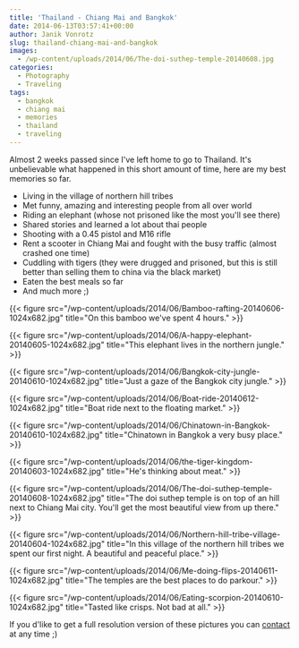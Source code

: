 ```yaml
---
title: 'Thailand - Chiang Mai and Bangkok'
date: 2014-06-13T03:57:41+00:00
author: Janik Vonrotz
slug: thailand-chiang-mai-and-bangkok
images:
  - /wp-content/uploads/2014/06/The-doi-suthep-temple-20140608.jpg
categories:
  - Photography
  - Traveling
tags:
  - bangkok
  - chiang mai
  - memories
  - thailand
  - traveling
---
```

Almost 2 weeks passed since I've left home to go to Thailand. It's unbelievable what happened in this short amount of time, here are my best memories so far.
<!--more-->

* Living in the village of northern hill tribes
* Met funny, amazing and interesting people from all over world
* Riding an elephant (whose not prisoned like the most you'll see there)
* Shared stories and learned a lot about thai people
* Shooting with a 0.45 pistol and M16 rifle
* Rent a scooter in Chiang Mai and fought with the busy traffic (almost crashed one time)
* Cuddling with tigers (they were drugged and prisoned, but this is still better than selling them to china via the black market)
* Eaten the best meals so far
* And much more ;)

{{< figure src="/wp-content/uploads/2014/06/Bamboo-rafting-20140606-1024x682.jpg" title="On this bamboo we've spent 4 hours." >}}

{{< figure src="/wp-content/uploads/2014/06/A-happy-elephant-20140605-1024x682.jpg" title="This elephant lives in the northern jungle." >}}

{{< figure src="/wp-content/uploads/2014/06/Bangkok-city-jungle-20140610-1024x682.jpg" title="Just a gaze of the Bangkok city jungle." >}}

{{< figure src="/wp-content/uploads/2014/06/Boat-ride-20140612-1024x682.jpg" title="Boat ride next to the floating market." >}}

{{< figure src="/wp-content/uploads/2014/06/Chinatown-in-Bangkok-20140610-1024x682.jpg" title="Chinatown in Bangkok a very busy place." >}}

{{< figure src="/wp-content/uploads/2014/06/the-tiger-kingdom-20140603-1024x682.jpg" title="He's thinking about meat." >}}

{{< figure src="/wp-content/uploads/2014/06/The-doi-suthep-temple-20140608-1024x682.jpg" title="The doi suthep temple is on top of an hill next to Chiang Mai city. You'll get the most beautiful view from up there." >}}

{{< figure src="/wp-content/uploads/2014/06/Northern-hill-tribe-village-20140604-1024x682.jpg" title="In this village of the northern hill tribes we spent our first night. A beautiful and peaceful place." >}}

{{< figure src="/wp-content/uploads/2014/06/Me-doing-flips-20140611-1024x682.jpg" title="The temples are the best places to do parkour." >}}

{{< figure src="/wp-content/uploads/2014/06/Eating-scorpion-20140610-1024x682.jpg" title="Tasted like crisps. Not bad at all." >}}

If you d'like to get a full resolution version of these pictures you can <a href="https://janikvonrotz.ch/contact/" title="contact">contact</a> at any time ;)